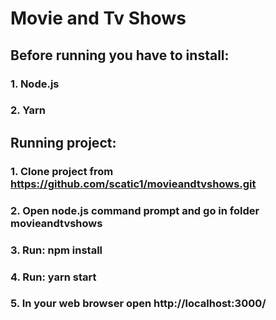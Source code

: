 # Movie and Tv Shows

## Before running you have to install:

### 1. Node.js

### 2. Yarn



## Running project:

### 1. Clone project from https://github.com/scatic1/movieandtvshows.git

### 2. Open node.js command prompt and go in folder movieandtvshows

### 3. Run: npm install

### 4. Run: yarn start

### 5. In your web browser open http://localhost:3000/

